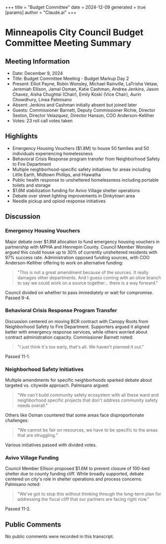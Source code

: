 +++
title = "Budget Committee"
date = 2024-12-09
 generated = true
[params]
  author = "Claude.ai"
+++

# Minneapolis City Council Budget Committee Meeting Summary

## Meeting Information
- Date: December 9, 2024
- Title: Budget Committee Meeting - Budget Markup Day 2
- Present: Elliot Payne, Robin Wonsley, Michael Rainville, LaTrisha Vetaw, Jeremiah Ellison, Jamal Osman, Katie Cashman, Andrea Jenkins, Jason Chavez, Aisha Chughtai (Chair), Emily Koski (Vice Chair), Aurin Chowdhury, Linea Palmisano
- Absent: Jenkins and Cashman initially absent but joined later
- Guests: Commissioner Barnett, Deputy Commissioner Richie, Director Sexton, Director Velazquez, Director Hanson, COO Anderson-Kelliher
- Votes: 23 roll call votes taken

## Highlights
* Emergency Housing Vouchers ($1.8M) to house 50 families and 50 individuals experiencing homelessness
* Behavioral Crisis Response program transfer from Neighborhood Safety to Fire Department
* Multiple neighborhood-specific safety initiatives for areas including Little Earth, Midtown Phillips, and Hiawatha
* Public health response to unsheltered homelessness including portable toilets and storage
* $1.6M stabilization funding for Avivo Village shelter operations
* Debate over street lighting improvements in Dinkytown area
* Needle pickup and opioid response initiatives

## Discussion

### Emergency Housing Vouchers
Major debate over $1.8M allocation to fund emergency housing vouchers in partnership with MPHA and Hennepin County. Council Member Wonsley argued this could house up to 30% of currently unsheltered residents with 97% success rate. Administration opposed funding sources, with COO Anderson-Kelliher offering to work on alternative funding:

>"This is not a great amendment because of the sources. It really damages other departments. And I guess coming with an olive branch to say we could work on a source together... there is a way forward."

Council divided on whether to pass immediately or wait for compromise. Passed 9-4.

### Behavioral Crisis Response Program Transfer
Discussion centered on moving BCR contract with Canopy Roots from Neighborhood Safety to Fire Department. Supporters argued it aligned better with emergency response services, while others worried about contract administration capacity. Commissioner Barnett noted:

>"I just think it's too early, that's all. We haven't planned it out."

Passed 11-1.

### Neighborhood Safety Initiatives 
Multiple amendments for specific neighborhoods sparked debate about targeted vs. citywide approach. Palmisano argued:

>"We can't build community safety ecosystem with all these ward and neighborhood specific projects that don't address community safety needs overall."

Others like Osman countered that some areas face disproportionate challenges:

>"We cannot be fair on resources, we have to be specific to the areas that are struggling."

Various initiatives passed with divided votes.

### Avivo Village Funding
Council Member Ellison proposed $1.6M to prevent closure of 100-bed shelter due to county funding cliff. While broadly supported, debate centered on city's role in shelter operations and process concerns. Palmisano noted:

>"We've got to stop this without thinking through the long-term plan for addressing the fiscal cliff that our partners are facing right now."

Passed 11-2.

## Public Comments
No public comments were recorded in this transcript.
